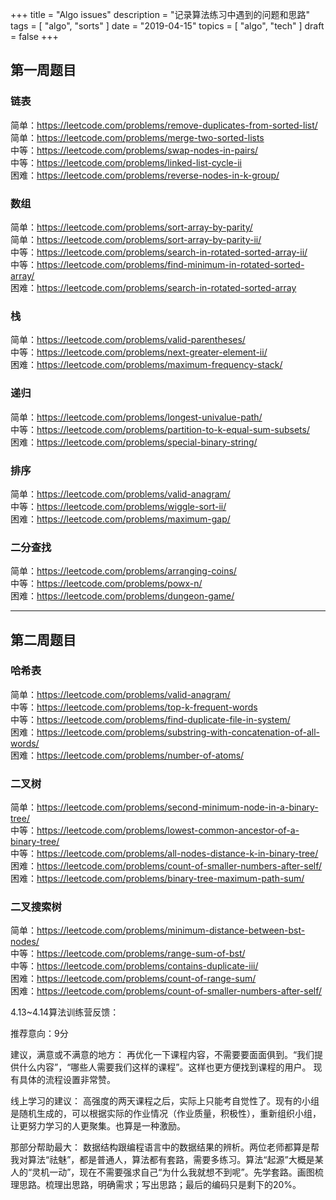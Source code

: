 +++
title = "Algo issues"
description = "记录算法练习中遇到的问题和思路"
tags = [
    "algo",
    "sorts"
]
date = "2019-04-15"
topics = [
    "algo",
    "tech"
]
draft = false
+++


## 第一周题目 

### 链表

简单：https://leetcode.com/problems/remove-duplicates-from-sorted-list/</br>
简单：https://leetcode.com/problems/merge-two-sorted-lists</br>
中等：https://leetcode.com/problems/swap-nodes-in-pairs/</br>
中等：https://leetcode.com/problems/linked-list-cycle-ii</br>
困难：https://leetcode.com/problems/reverse-nodes-in-k-group/</br>

### 数组

简单：https://leetcode.com/problems/sort-array-by-parity/</br>
简单：https://leetcode.com/problems/sort-array-by-parity-ii/</br>
中等：https://leetcode.com/problems/search-in-rotated-sorted-array-ii/</br>
中等：https://leetcode.com/problems/find-minimum-in-rotated-sorted-array/</br>
困难：https://leetcode.com/problems/search-in-rotated-sorted-array</br>

### 栈

简单：https://leetcode.com/problems/valid-parentheses/</br>
中等：https://leetcode.com/problems/next-greater-element-ii/</br>
困难：https://leetcode.com/problems/maximum-frequency-stack/</br>

### 递归
简单：https://leetcode.com/problems/longest-univalue-path/</br>
中等：https://leetcode.com/problems/partition-to-k-equal-sum-subsets/</br>
困难：https://leetcode.com/problems/special-binary-string/</br>

### 排序
简单：https://leetcode.com/problems/valid-anagram/</br>
中等：https://leetcode.com/problems/wiggle-sort-ii/</br>
困难：https://leetcode.com/problems/maximum-gap/</br>

### 二分查找
简单：https://leetcode.com/problems/arranging-coins/</br>
中等：https://leetcode.com/problems/powx-n/</br>
困难：https://leetcode.com/problems/dungeon-game/</br>

---

## 第二周题目

### 哈希表
简单：https://leetcode.com/problems/valid-anagram/</br>
中等：https://leetcode.com/problems/top-k-frequent-words</br>
中等：https://leetcode.com/problems/find-duplicate-file-in-system/</br>
困难：https://leetcode.com/problems/substring-with-concatenation-of-all-words/</br>
困难：https://leetcode.com/problems/number-of-atoms/</br>

### 二叉树
简单：https://leetcode.com/problems/second-minimum-node-in-a-binary-tree/</br>
中等：https://leetcode.com/problems/lowest-common-ancestor-of-a-binary-tree/</br>
中等：https://leetcode.com/problems/all-nodes-distance-k-in-binary-tree/</br>
困难：https://leetcode.com/problems/count-of-smaller-numbers-after-self/</br>
困难：https://leetcode.com/problems/binary-tree-maximum-path-sum/</br>

### 二叉搜索树
简单：https://leetcode.com/problems/minimum-distance-between-bst-nodes/</br>
中等：https://leetcode.com/problems/range-sum-of-bst/</br>
中等：https://leetcode.com/problems/contains-duplicate-iii/</br>
困难：https://leetcode.com/problems/count-of-range-sum/</br>
困难：https://leetcode.com/problems/count-of-smaller-numbers-after-self/</br>


4.13~4.14算法训练营反馈：

推荐意向：9分

建议，满意或不满意的地方：
再优化一下课程内容，不需要要面面俱到。“我们提供什么内容”，“哪些人需要我们这样的课程”。这样也更方便找到课程的用户。 
现有具体的流程设置非常赞。

线上学习的建议：
高强度的两天课程之后，实际上只能考自觉性了。现有的小组是随机生成的，可以根据实际的作业情况（作业质量，积极性），重新组织小组，让更努力学习的人更聚集。也算是一种激励。

那部分帮助最大：
数据结构跟编程语言中的数据结果的辨析。两位老师都算是帮我对算法“祛魅”，都是普通人，算法都有套路，需要多练习。算法“起源”大概是某人的“灵机一动”，现在不需要强求自己“为什么我就想不到呢”。先学套路。画图梳理思路。梳理出思路，明确需求；写出思路；最后的编码只是剩下的20%。

